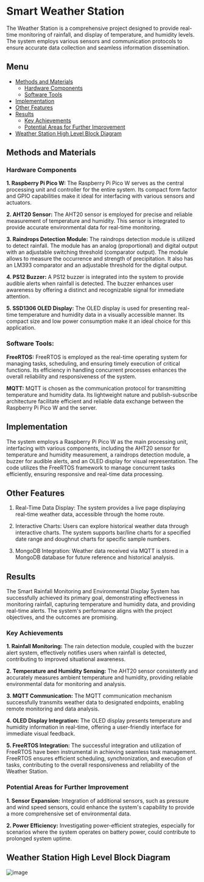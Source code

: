 # Smart Weather Station
The Weather Station is a comprehensive project designed to provide real-time monitoring of rainfall, and display of temperature, and humidity levels. The system employs various sensors and communication protocols to ensure accurate data collection and seamless information dissemination.

## Menu

* [Methods and Materials](#methods-and-materials)
  - [Hardware Components](#hardware-components)
  - [Software Tools](#software-tools)
* [Implementation](#implementation)
* [Other Features](#other-features)
* [Results](#results)
  - [Key Achievements](#key-achievements)
  - [Potential Areas for Further Improvement](#potential-areas-for-further-improvement)
* [Weather Station High Level Block Diagram](#weather-station-high-level-block-diagram)

## Methods and Materials

### Hardware Components

**1. Raspberry Pi Pico W:**
The Raspberry Pi Pico W serves as the central processing unit and controller for the entire system. Its compact form factor and GPIO capabilities make it ideal for interfacing with various sensors and actuators.

**2. AHT20 Sensor:**
The AHT20 sensor is employed for precise and reliable measurement of temperature and humidity. This sensor is integrated to provide accurate environmental data for real-time monitoring.

**3. Raindrops Detection Module:**
The raindrops detection module is utilized to detect rainfall. The module has an analog (proportional) and digital output with an adjustable switching threshold (comparator output). The module allows to measure the occurrence and strength of precipitation. It also has an LM393 comparator and an adjustable threshold for the digital output.

**4. PS12 Buzzer:**
A PS12 buzzer is integrated into the system to provide audible alerts when rainfall is detected. The buzzer enhances user awareness by offering a distinct and recognizable signal for immediate attention.

**5. SSD1306 OLED Display:**
The OLED display is used for presenting real-time temperature and humidity data in a visually accessible manner. Its compact size and low power consumption make it an ideal choice for this application.

### Software Tools:

**FreeRTOS:**
FreeRTOS is employed as the real-time operating system for managing tasks, scheduling, and ensuring timely execution of critical functions. Its efficiency in handling concurrent processes enhances the overall reliability and responsiveness of the system.

**MQTT:**
MQTT is chosen as the communication protocol for transmitting temperature and humidity data. Its lightweight nature and publish-subscribe architecture facilitate efficient and reliable data exchange between the Raspberry Pi Pico W and the server.

## Implementation
The system employs a Raspberry Pi Pico W as the main processing unit, interfacing with various components, including the AHT20 sensor for temperature and humidity measurement, a raindrops detection module, a buzzer for audible alerts, and an OLED display for visual representation. The code utilizes the FreeRTOS framework to manage concurrent tasks efficiently, ensuring responsive and real-time data processing.

## Other Features
1. Real-Time Data Display: The system provides a live page displaying real-time weather data, accessible through the home route.

2. Interactive Charts: Users can explore historical weather data through interactive charts. The system supports bar/line charts for a specified date range and doughnut charts for specific sample numbers.

4. MongoDB Integration: Weather data received via MQTT is stored in a MongoDB database for future reference and historical analysis.

## Results
The Smart Rainfall Monitoring and Environmental Display System has successfully achieved its primary goal, demonstrating effectiveness in monitoring rainfall, capturing temperature and humidity data, and providing real-time alerts. The system's performance aligns with the project objectives, and the outcomes are promising.

### Key Achievements

**1. Rainfall Monitoring:**
The rain detection module, coupled with the buzzer alert system, effectively notifies users when rainfall is detected, contributing to improved situational awareness.

**2. Temperature and Humidity Sensing:**
The AHT20 sensor consistently and accurately measures ambient temperature and humidity, providing reliable environmental data for monitoring and analysis.

**3. MQTT Communication:**
The MQTT communication mechanism successfully transmits weather data to designated endpoints, enabling remote monitoring and data analysis.

**4. OLED Display Integration:**
The OLED display presents temperature and humidity information in real-time, offering a user-friendly interface for immediate visual feedback.

**5. FreeRTOS Integration:**
The successful integration and utilization of FreeRTOS have been instrumental in achieving seamless task management. FreeRTOS ensures efficient scheduling, synchronization, and execution of tasks, contributing to the overall responsiveness and reliability of the Weather Station.

### Potential Areas for Further Improvement

**1. Sensor Expansion:**
Integration of additional sensors, such as pressure and wind speed sensors, could enhance the system's capability to provide a more comprehensive set of environmental data.

**2. Power Efficiency:**
Investigating power-efficient strategies, especially for scenarios where the system operates on battery power, could contribute to prolonged system uptime.

## Weather Station High Level Block Diagram 

![image](https://github.com/kikani-parth/Weather_Station/assets/99806873/a6c2754b-c1d4-4f0f-8275-180c7019172b)
